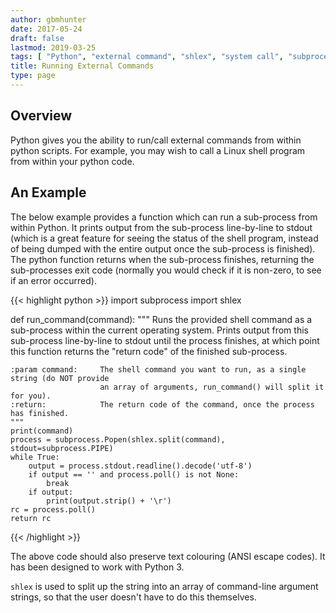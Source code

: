 ```yaml
---
author: gbmhunter
date: 2017-05-24
draft: false
lastmod: 2019-03-25
tags: [ "Python", "external command", "shlex", "system call", "subprocess", "Popen" ]
title: Running External Commands
type: page
---
```


<h2>Overview</h2>

<p>Python gives you the ability to run/call external commands from within python scripts. For example, you may wish to call a Linux shell program from within your python code.</p>

<h2>An Example</h2>

<p>The below example provides a function which can run a sub-process from within Python. It prints output from the sub-process line-by-line to stdout (which is a great feature for seeing the status of the shell program, instead of being dumped with the entire output once the sub-process is finished). The python function returns when the sub-process finishes, returning the sub-processes exit code (normally you would check if it is non-zero, to see if an error occurred).</p>

{{< highlight python >}}
import subprocess
import shlex


def run_command(command):
    """
    Runs the provided shell command as a sub-process within the current operating system. Prints output from this
    sub-process line-by-line to stdout until the process finishes, at which point this function returns the "return code"
    of the finished sub-process.
    
    :param command:     The shell command you want to run, as a single string (do NOT provide
                        an array of arguments, run_command() will split it for you).
    :return:            The return code of the command, once the process has finished.
    """
    print(command)
    process = subprocess.Popen(shlex.split(command), stdout=subprocess.PIPE)
    while True:
        output = process.stdout.readline().decode('utf-8')
        if output == '' and process.poll() is not None:
            break
        if output:
            print(output.strip() + '\r')
    rc = process.poll()
    return rc
{{< /highlight >}}

<p>The above code should also preserve text colouring (ANSI escape codes). It has been designed to work with Python 3.</p>

<p><code>shlex</code> is used to split up the string into an array of command-line argument strings, so that the user doesn't have to do this themselves.</p>
